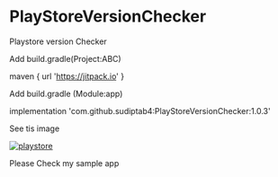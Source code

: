 # PlayStoreVersionChecker
Playstore version Checker 

Add build.gradle(Project:ABC)

maven { url 'https://jitpack.io' }





Add build.gradle (Module:app)

implementation 'com.github.sudiptab4:PlayStoreVersionChecker:1.0.3'



See tis image




<a href="https://imgbb.com/"><img src="https://i.ibb.co/pRXMGGX/playstore.png" alt="playstore" border="0" /></a>





Please Check my sample app
